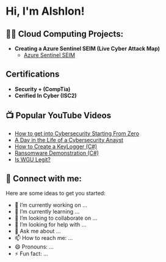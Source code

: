 <h1>Hi, I'm Alshlon! <br/>

<h2>👨‍💻 Cloud Computing Projects:</h2>

- <b>Creating a Azure Sentinel SEIM (Live Cyber Attack Map)</b>
  - [Azure Sentinel SEIM](https://github.com/alshlon)

<h2>Certifications</h2>

- <b>Security + (CompTia)</b>
- <b>Cerified In Cyber (ISC2)</b>

<h2>📺 Popular YouTube Videos</h2>

- [How to get into Cybersecurity Starting From Zero](https://www.youtube.com/watch?v=a83ASGn_V_s)
- [A Day in the Life of a Cybersecurity Anayst](https://www.youtube.com/watch?v=uHy3oM7NnoU)
- [How to Create a KeyLogger (C#)](https://www.youtube.com/watch?v=N-L9hklSlNk)
- [Ransomware Demonstration (C#)](https://www.youtube.com/watch?v=OfvdQeh79s0)
- [Is WGU Legit?](https://www.youtube.com/watch?v=E2MwRWxDBkA)

<h2> 🤳 Connect with me:</h2>


[twitter]: https://twitter.com/alshlon
[linkedin]: https://[linkedin.com/in/alshlonb


Here are some ideas to get you started:

- 🔭 I’m currently working on ...
- 🌱 I’m currently learning ...
- 👯 I’m looking to collaborate on ...
- 🤔 I’m looking for help with ...
- 💬 Ask me about ...
- 📫 How to reach me: ...
- 😄 Pronouns: ...
- ⚡ Fun fact: ...
